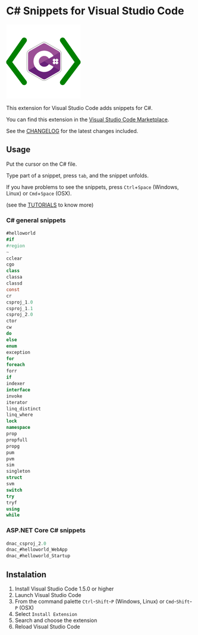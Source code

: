 # C# Snippets for Visual Studio Code

![alt text](https://github.com/J0rgeSerran0/vscode-csharp-snippets/raw/master/images/vscode-csharp-snippets.png "C# Snippets")

This extension for Visual Studio Code adds snippets for C#.

You can find this extension in the [Visual Studio Code Marketplace](https://marketplace.visualstudio.com/items?itemName=jorgeserrano.vscode-csharp-snippets).

See the [CHANGELOG](CHANGELOG.md) for the latest changes included.

## Usage
Put the cursor on the C# file.

Type part of a snippet, press `tab`, and the snippet unfolds.

If you have problems to see the snippets, press `Ctrl`+`Space` (Windows, Linux) or `Cmd`+`Space` (OSX).

(see the [TUTORIALS](TUTORIALS.md) to know more)

### C# general snippets
```csharp
#helloworld
#if
#region
~
cclear
cgo
class
classa
classd
const
cr
csproj_1.0
csproj_1.1
csproj_2.0
ctor
cw
do
else
enum
exception
for
foreach
forr
if
indexer
interface
invoke
iterator
linq_distinct
linq_where
lock
namespace
prop
propfull
propg
pum
pvm
sim
singleton
struct
svm
switch
try
tryf
using
while
```

### ASP.NET Core C# snippets
```csharp
dnac_csproj_2.0
dnac_#helloworld_WebApp
dnac_#helloworld_Startup
```


## Instalation

1. Install Visual Studio Code 1.5.0 or higher
2. Launch Visual Studio Code
3. From the command palette `Ctrl`-`Shift`-`P` (Windows, Linux) or `Cmd`-`Shift`-`P` (OSX)
4. Select `Install Extension`
5. Search and choose the extension
6. Reload Visual Studio Code
